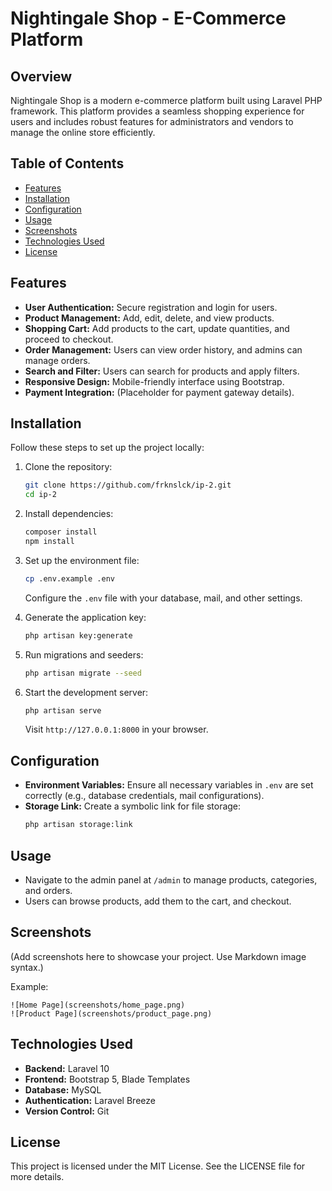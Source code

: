 # Nightingale Shop - E-Commerce Platform

## Overview
Nightingale Shop is a modern e-commerce platform built using Laravel PHP framework. This platform provides a seamless shopping experience for users and includes robust features for administrators and vendors to manage the online store efficiently.

## Table of Contents
- [Features](#features)
- [Installation](#installation)
- [Configuration](#configuration)
- [Usage](#usage)
- [Screenshots](#screenshots)
- [Technologies Used](#technologies-used)
- [License](#license)

## Features
- **User Authentication:** Secure registration and login for users.
- **Product Management:** Add, edit, delete, and view products.
- **Shopping Cart:** Add products to the cart, update quantities, and proceed to checkout.
- **Order Management:** Users can view order history, and admins can manage orders.
- **Search and Filter:** Users can search for products and apply filters.
- **Responsive Design:** Mobile-friendly interface using Bootstrap.
- **Payment Integration:** (Placeholder for payment gateway details).

## Installation
Follow these steps to set up the project locally:

1. Clone the repository:
   ```bash
   git clone https://github.com/frknslck/ip-2.git
   cd ip-2
   ```

2. Install dependencies:
   ```bash
   composer install
   npm install
   ```

3. Set up the environment file:
   ```bash
   cp .env.example .env
   ```
   Configure the `.env` file with your database, mail, and other settings.

4. Generate the application key:
   ```bash
   php artisan key:generate
   ```

5. Run migrations and seeders:
   ```bash
   php artisan migrate --seed
   ```

6. Start the development server:
   ```bash
   php artisan serve
   ```
   Visit `http://127.0.0.1:8000` in your browser.

## Configuration
- **Environment Variables:** Ensure all necessary variables in `.env` are set correctly (e.g., database credentials, mail configurations).
- **Storage Link:** Create a symbolic link for file storage:
   ```bash
   php artisan storage:link
   ```

## Usage
- Navigate to the admin panel at `/admin` to manage products, categories, and orders.
- Users can browse products, add them to the cart, and checkout.

## Screenshots
(Add screenshots here to showcase your project. Use Markdown image syntax.)

Example:
```
![Home Page](screenshots/home_page.png)
![Product Page](screenshots/product_page.png)
```

## Technologies Used
- **Backend:** Laravel 10
- **Frontend:** Bootstrap 5, Blade Templates
- **Database:** MySQL
- **Authentication:** Laravel Breeze
- **Version Control:** Git

## License
This project is licensed under the MIT License. See the LICENSE file for more details.

